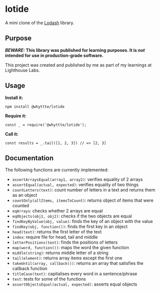 # lotide

A mini clone of the [Lodash](https://lodash.com) library.

## Purpose

**_BEWARE:_ This library was published for learning purposes. It is _not_ intended for use in production-grade software.**

This project was created and published by me as part of my learnings at Lighthouse Labs. 

## Usage

**Install it:**

`npm install @whyttte/lotide`

**Require it:**

`const _ = require('@whyttte/lotide');`

**Call it:**

`const results = _.tail([1, 2, 3]) // => [2, 3]`

## Documentation

The following functions are currently implemented:

* `assertArraysEqual(array1, array2)`: verifies equality of 2 arrays
* `assertEqual(actual, expected)`: verifies equality of two things
* `countLetters(text)`: count number of letters in a text and returns them as an object
* `countOnly(allItems, itemsToCount)`: returns object of items that were counted
* `eqArrays`: checks whether 2 arrays are equal
* `eqObjects(obj1, obj2)`: checks if the two objects are equal
* `findKeyByValue(obj, value)`: finds the key of an object with the value
* `findKey(obj, function())`: finds the first key in an object
* `head(text)`: returns the first letter of the text
* `index`: require file for head, tail and middle
* `letterPositions(text)`: finds the positions of letters
* `map(word, function())`: maps the word the given function
* `middle(string)`: returns middle letter of a string
* `tail(element)`: returns array items except the first one
* `takeUntil(array, callback())`: returns an array that satisfies the callback function
* `titleCase(text)`: capitalises every word in a sentence/phrase 
* `test`: tests for some of the functions
* `assertObjectsEqual(actual, expected)`: asserts equal objects
